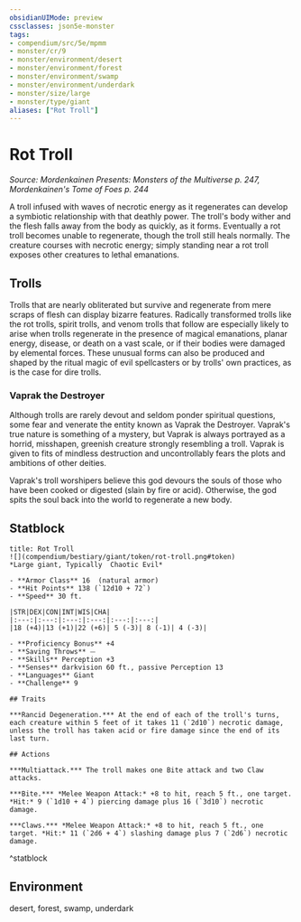 ```yaml
---
obsidianUIMode: preview
cssclasses: json5e-monster
tags:
- compendium/src/5e/mpmm
- monster/cr/9
- monster/environment/desert
- monster/environment/forest
- monster/environment/swamp
- monster/environment/underdark
- monster/size/large
- monster/type/giant
aliases: ["Rot Troll"]
---
```

# Rot Troll
*Source: Mordenkainen Presents: Monsters of the Multiverse p. 247, Mordenkainen's Tome of Foes p. 244*  

A troll infused with waves of necrotic energy as it regenerates can develop a symbiotic relationship with that deathly power. The troll's body wither and the flesh falls away from the body as quickly, as it forms. Eventually a rot troll becomes unable to regenerate, though the troll still heals normally. The creature courses with necrotic energy; simply standing near a rot troll exposes other creatures to lethal emanations.

## Trolls

Trolls that are nearly obliterated but survive and regenerate from mere scraps of flesh can display bizarre features. Radically transformed trolls like the rot trolls, spirit trolls, and venom trolls that follow are especially likely to arise when trolls regenerate in the presence of magical emanations, planar energy, disease, or death on a vast scale, or if their bodies were damaged by elemental forces. These unusual forms can also be produced and shaped by the ritual magic of evil spellcasters or by trolls' own practices, as is the case for dire trolls.

### Vaprak the Destroyer

Although trolls are rarely devout and seldom ponder spiritual questions, some fear and venerate the entity known as Vaprak the Destroyer. Vaprak's true nature is something of a mystery, but Vaprak is always portrayed as a horrid, misshapen, greenish creature strongly resembling a troll. Vaprak is given to fits of mindless destruction and uncontrollably fears the plots and ambitions of other deities.

Vaprak's troll worshipers believe this god devours the souls of those who have been cooked or digested (slain by fire or acid). Otherwise, the god spits the soul back into the world to regenerate a new body.

## Statblock

```ad-statblock
title: Rot Troll
![](compendium/bestiary/giant/token/rot-troll.png#token)
*Large giant, Typically  Chaotic Evil*

- **Armor Class** 16  (natural armor)
- **Hit Points** 138 (`12d10 + 72`)
- **Speed** 30 ft.

|STR|DEX|CON|INT|WIS|CHA|
|:---:|:---:|:---:|:---:|:---:|:---:|
|18 (+4)|13 (+1)|22 (+6)| 5 (-3)| 8 (-1)| 4 (-3)|

- **Proficiency Bonus** +4
- **Saving Throws** ⏤
- **Skills** Perception +3
- **Senses** darkvision 60 ft., passive Perception 13
- **Languages** Giant
- **Challenge** 9

## Traits

***Rancid Degeneration.*** At the end of each of the troll's turns, each creature within 5 feet of it takes 11 (`2d10`) necrotic damage, unless the troll has taken acid or fire damage since the end of its last turn.

## Actions

***Multiattack.*** The troll makes one Bite attack and two Claw attacks.

***Bite.*** *Melee Weapon Attack:* +8 to hit, reach 5 ft., one target. *Hit:* 9 (`1d10 + 4`) piercing damage plus 16 (`3d10`) necrotic damage.

***Claws.*** *Melee Weapon Attack:* +8 to hit, reach 5 ft., one target. *Hit:* 11 (`2d6 + 4`) slashing damage plus 7 (`2d6`) necrotic damage.
```
^statblock

## Environment

desert, forest, swamp, underdark